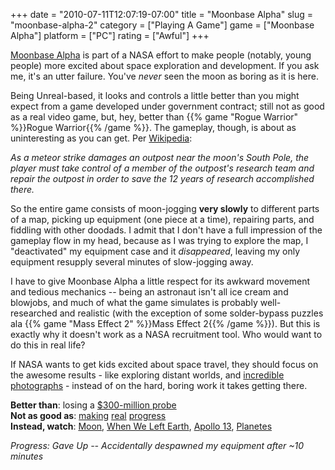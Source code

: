 +++
date = "2010-07-11T12:07:19-07:00"
title = "Moonbase Alpha"
slug = "moonbase-alpha-2"
category = ["Playing A Game"]
game = ["Moonbase Alpha"]
platform = ["PC"]
rating = ["Awful"]
+++

<a href="http://store.steampowered.com/app/39000/">Moonbase Alpha</a> is part of a NASA effort to make people (notably, young people) more excited about space exploration and development.  If you ask me, it's an utter failure.  You've <i>never</i> seen the moon as boring as it is here.

Being Unreal-based, it looks and controls a little better than you might expect from a game developed under government contract; still not as good as a real video game, but, hey, better than {{% game "Rogue Warrior" %}}Rogue Warrior{{% /game %}}.  The gameplay, though, is about as uninteresting as you can get.  Per <a href="http://en.wikipedia.org/wiki/Moonbase_Alpha_(video_game)">Wikipedia</a>:

<i>As a meteor strike damages an outpost near the moon's South Pole, the player must take control of a member of the outpost's research team and repair the outpost in order to save the 12 years of research accomplished there.</i>

So the entire game consists of moon-jogging <b>very slowly</b> to different parts of a map, picking up equipment (one piece at a time), repairing parts, and fiddling with other doodads.  I admit that I don't have a full impression of the gameplay flow in my head, because as I was trying to explore the map, I "deactivated" my equipment case and it <i>disappeared</i>, leaving my only equipment resupply several minutes of slow-jogging away.

I have to give Moonbase Alpha a little respect for its awkward movement and tedious mechanics -- being an astronaut isn't all ice cream and blowjobs, and much of what the game simulates is probably well-researched and realistic (with the exception of some solder-bypass puzzles ala {{% game "Mass Effect 2" %}}Mass Effect 2{{% /game %}}).  But this is exactly why it doesn't work as a NASA recruitment tool.  Who would want to do this in real life?

If NASA wants to get kids excited about space travel, they should focus on the awesome results - like exploring distant worlds, and <a href="http://en.wikipedia.org/wiki/Earthrise">incredible photographs</a> - instead of on the hard, boring work it takes getting there.

<b>Better than</b>: losing a <a href="http://en.wikipedia.org/wiki/Mars_Climate_Orbiter#The_metric.2Fimperial_mix-up">$300-million probe</a>  
<b>Not as good as</b>: <a href="http://en.wikipedia.org/wiki/SpaceX">making</a> <a href="http://en.wikipedia.org/wiki/Virgin_Galactic">real</a> <a href="http://en.wikipedia.org/wiki/Armadillo_Aerospace">progress</a>  
<b>Instead, watch</b>: <a href="http://en.wikipedia.org/wiki/Moon_(film)">Moon</a>, <a href="http://en.wikipedia.org/wiki/When_We_Left_Earth:_The_NASA_Missions">When We Left Earth</a>, <a href="http://en.wikipedia.org/wiki/Apollo_13_(film)">Apollo 13</a>, <a href="http://en.wikipedia.org/wiki/Planetes">Planetes</a>

<i>Progress: Gave Up -- Accidentally despawned my equipment after ~10 minutes</i>